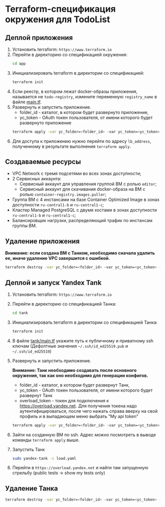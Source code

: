 # Terraform-спецификация окружения для TodoList

## Деплой приложения
1. Установить terraform: `https://www.terraform.io`
1. Перейти в директорию со спецификацией окружения:
    ```bash
    cd app
    ```
1. Инициализировать terraform в директории со спецификацией:
    ```bash
    terraform init
    ```
1. Если реестр, в котором лежат docker-образы приложения, называется не `todo-registry`, измените переменную `registry_name` 
в файле [main.tf](app/main.tf). 
1. Развернуть и запустить приложение. 
    * folder_id - каталог, в котором будет развернуто приложение,
    * yc_token - OAuth токен пользователя, от имени которого будет развернуто приложение
    ```bash
    terraform apply -var yc_folder=<folder_id> -var yc_token=<yc_token> -var user=$USER
    ```
1. Для доступа к приложению нужно перейти по адресу `lb_address`, полученному в результате выполнения `terraform apply`.

## Создаваемые ресурсы
* VPC Network с тремя подсетями во всех зонах доступности;
* 2 Сервисных аккаунта:
    * Сервисный аккаунт для управления группой ВМ с ролью `editor`;
    * Сервисный аккаунт для скачивания docker-образа на ВМ с ролью `container-registry.images.puller`;
* Группа ВМ с 4 инстансами на базе Container Optimized Image в зонах доступности `ru-central1-b` и `ru-central1-c`;
* Кластер Managed PostgreSQL с двумя хостами в зонах доступности `ru-central1-b` и `ru-central1-c`;
* Балансировщик нагрузки, распределяющий трафик по инстансам группы ВМ.

## Удаление приложения
**Внимание: если создана ВМ с Танком, необходимо сначала удалить ее, иначе удаление VPC завершится с ошибкой.**
```bash
terraform destroy -var yc_folder=<folder_id> -var yc_token=<yc_token> -var user=$USER
```

## Деплой и запуск Yandex Tank
1. Установить terraform: `https://www.terraform.io`
1. Перейти в директорию со спецификацией Танка:
    ```bash
    cd tank
    ```
1. Инициализировать terraform в директории со спецификацией Танка:
    ```bash
    terraform init
    ```
1. В файле [tank/main.tf](tank/main.tf) укажите путь к публичному и приватному ssh ключам (Дефолтные значения `~/.ssh/id_ed25519.pub` и `~/.ssh/id_ed25519`)
1. Развернуть и запустить приложение. 
    
    **Внимание: Танк необходимо создавать после основного окружения, так как оно необходимо для генерации конфигов.**
    * folder_id - каталог, в котором будет развернут Танк,
    * yc_token - OAuth токен пользователя, от имени которого будет развернут Танк
    * overload_token - токен для подключения к https://overload.yandex.net. Для получения токена надо аутентифицироваться, 
    после чего нажать справа вверху на свой профиль и в выпадающем меню выбрать "My api token"
    ```bash
    terraform apply -var yc_folder=<folder_id> -var yc_token=<yc_token> -var user=$USER -var overload_token=<overload_token>
    ```
1. Зайти на созданную ВМ по ssh. Адрес можно посмотреть в выводе команды `terraform apply` выше.
1. Запустить Танк
    ```bash
    sudo yandex-tank -c load.yaml
    ```
1. Перейти в `https://overload.yandex.net` и найти там запущенную стрельбу (public tests -> show my tests only)

## Удаление Танка
```bash
terraform destroy -var yc_folder=<folder_id> -var yc_token=<yc_token> -var user=$USER -var overload_token=not-used
```
